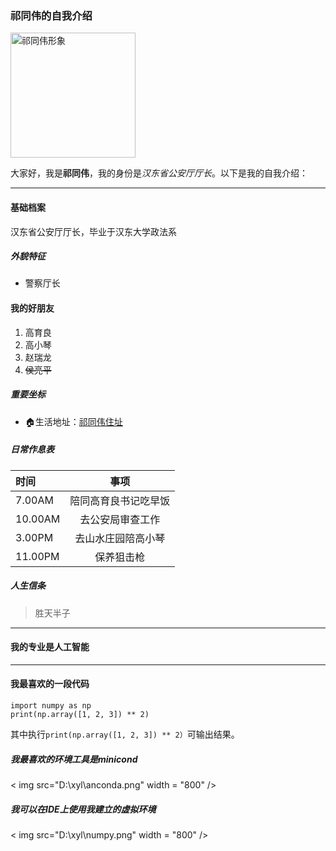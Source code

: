 ### 祁同伟的自我介绍
<img src="D:\xyl\qtw.png" alt="祁同伟形象" width = "200"  />

大家好，我是**祁同伟**，我的身份是*汉东省公安厅厅长*。以下是我的自我介绍：

*** 

#### 基础档案
汉东省公安厅厅长，毕业于汉东大学政法系
##### 外貌特征
- 警察厅长

#### 我的好朋友
1. 高育良
2. 高小琴
3. 赵瑞龙
4. ~~侯亮平~~


##### 重要坐标

- 🏠生活地址：<a href=https://baike.baidu.com/item/%E7%A5%81%E5%90%8C%E4%BC%9F/20592214>祁同伟住址</a >


##### 日常作息表
| 时间     |     事项     |
|:-------|:----------:| 
| 7.00AM | 陪同高育良书记吃早饭 |
| 10.00AM |  去公安局审查工作  |
| 3.00PM | 去山水庄园陪高小琴  |
| 11.00PM|   保养狙击枪    |

##### 人生信条
> 胜天半子

*** 

#### 我的专业是人工智能

***

#### 我最喜欢的一段代码


    import numpy as np
    print(np.array([1, 2, 3]) ** 2)
其中执行``print(np.array([1, 2, 3]) ** 2）``可输出结果。

##### 我最喜欢的环境工具是minicond
< img src="D:\xyl\anconda.png" width = "800" />

##### 我可以在IDE上使用我建立的虚拟环境
< img src="D:\xyl\numpy.png" width = "800" />